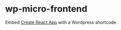 # wp-micro-frontend

Embed [Create React App](https://facebook.github.io/create-react-app/) with a Wordpress shortcode